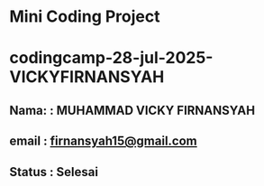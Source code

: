 # Mini Coding Project

# codingcamp-28-jul-2025-VICKYFIRNANSYAH

## Nama: : MUHAMMAD VICKY FIRNANSYAH

## email : firnansyah15@gmail.com

## Status : Selesai

